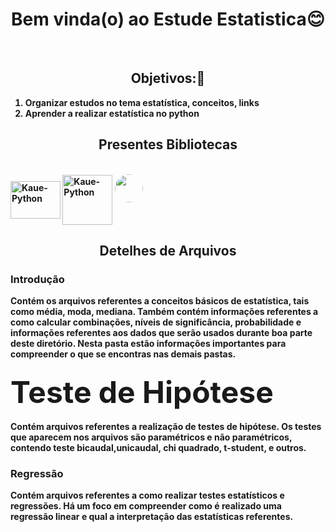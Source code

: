 <h1 align ="center"> Bem vinda(o) ao Estude Estatistica😊</h1>
<br>
<h2 align = "center"><b>Objetivos:🤔<b></h2>
  
1. Organizar estudos no tema estatística, conceitos, links
2. Aprender a realizar estatística no python
<h2 align = "center"><b>Presentes Bibliotecas</b></h2>
  
  </div>
<div style="display: inline_block"><br>
  <img align="center" alt="Kaue-Python" height="60" width="80" src="https://cdn.jsdelivr.net/gh/devicons/devicon/icons/pandas/pandas-original-wordmark.svg">
  <img align="center" alt="Kaue-Python" height="80" width="80" src="https://cdn.jsdelivr.net/gh/devicons/devicon/icons/numpy/numpy-original-wordmark.svg" />
  
  <a>
 <img style="border-radius: 60%;" src="https://user-images.githubusercontent.com/68445400/167929638-be49afaf-e307-4687-9307-fc37c7489741.svg" width="45px;" alt=""/>
 <sub><b></b></sub></a> <a></a>
</div>
   
<h2 align = "center"><b> Detelhes de Arquivos<b></h2>

<b><h3>Introdução</h3></b>

 Contém os arquivos referentes a conceitos básicos de estatística, tais como média, moda, mediana. Também contém informações referentes a como calcular combinações, níveis de significância, probabilidade e informações referentes aos dados que serão usados durante boa parte deste diretório. Nesta pasta estão informações importantes para compreender o que se encontras nas demais pastas.
 
  <h3><font size = 10><b>Teste de Hipótese</b></font></h3>
  
   Contém arquivos referentes a realização de testes de hipótese. Os testes que aparecem nos arquivos são paramétricos e não paramétricos, contendo teste bicaudal,unicaudal, chi quadrado, t-student, e outros.
  
  <b><h3>Regressão</h3></b>
   Contém arquivos referentes a como realizar testes estatísticos e regressões. Há um foco em compreender como é realizado uma regressão linear e qual a interpretação das estatísticas referentes.
